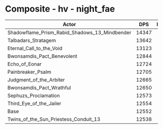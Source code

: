 # Composite - hv - night_fae
| Actor | DPS | Increase |
|---|:---:|:---:|
|Shadowflame_Prism_Rabid_Shadows_13_Mindbender|14347|14.30%|
|Talbadars_Stratagem|13642|8.68%|
|Eternal_Call_to_the_Void|13123|4.55%|
|Bwonsamdis_Pact_Benevolent|12844|2.33%|
|Echo_of_Eonar|12724|1.37%|
|Painbreaker_Psalm|12705|1.22%|
|Judgment_of_the_Arbiter|12665|0.90%|
|Bwonsamdis_Pact_Wrathful|12650|0.78%|
|Sephuzs_Proclamation|12573|0.17%|
|Third_Eye_of_the_Jailer|12554|0.01%|
|Base|12552|0.00%|
|Twins_of_the_Sun_Priestess_Conduit_13|12538|-0.11%|
